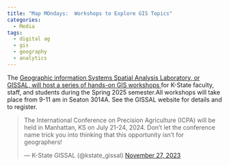 ```yaml
---
title: "Map MOndays:  Workshops to Explore GIS Topics"
categories:
  - Media
tags:
  - digital ag
  - gis
  - geography
  - analytics
---
```

The <a href="https://www.k-state.edu/today/announcement/?id=101938">Geographic information Systems Spatial Analysis Laboratory, or GISSAL, will host a series of hands-on GIS workshops </a> for K-State faculty, staff, and students during the Spring 2025 semester.All workshops will take place from 9-11 am in Seaton 3014A.  See the GISSAL website for details and to register.

<blockquote class="twitter-tweet" data-lang="en"><p lang="en" dir="ltr">The International Conference on Precision Agriculture (ICPA) will be held in Manhattan, KS on July 21-24, 2024.  Don’t let the conference name trick you into thinking that this opportunity isn’t for geographers!</p>&mdash; K-State GISSAL (@kstate_gissal) <a href="[https://twitter.com/kstate_gissal/status/1729155938568077752)">November 27, 2023</a></blockquote><script async src="//platform.twitter.com/widgets.js" charset="utf-8"></script>
